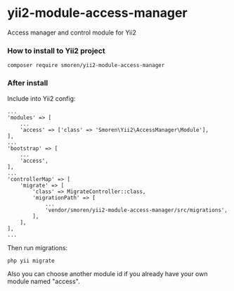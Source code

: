 # yii2-module-access-manager
Access manager and control module for Yii2

### How to install to Yii2 project
```
composer require smoren/yii2-module-access-manager
```

### After install
Include into Yii2 config:
```
...
'modules' => [
    ...
    'access' => ['class' => 'Smoren\Yii2\AccessManager\Module'],
],
...
'bootstrap' => [
    ...
    'access',
],
...
'controllerMap' => [
    'migrate' => [
        'class' => MigrateController::class,
        'migrationPath' => [
            ...
            'vendor/smoren/yii2-module-access-manager/src/migrations',
        ],
    ],
],
...
```

Then run migrations:
```
php yii migrate
```

Also you can choose another module id if you already have your own module named "access".